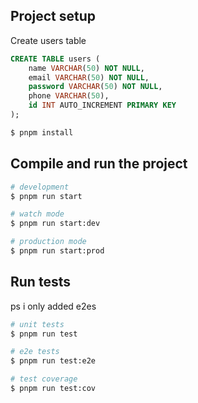 ## Project setup

Create users table
```sql
CREATE TABLE users (
    name VARCHAR(50) NOT NULL,
    email VARCHAR(50) NOT NULL,
    password VARCHAR(50) NOT NULL,
    phone VARCHAR(50),
    id INT AUTO_INCREMENT PRIMARY KEY
);
```

```bash
$ pnpm install
```

## Compile and run the project

```bash
# development
$ pnpm run start

# watch mode
$ pnpm run start:dev

# production mode
$ pnpm run start:prod
```

## Run tests
ps i only added e2es

```bash
# unit tests
$ pnpm run test

# e2e tests
$ pnpm run test:e2e

# test coverage
$ pnpm run test:cov
```
